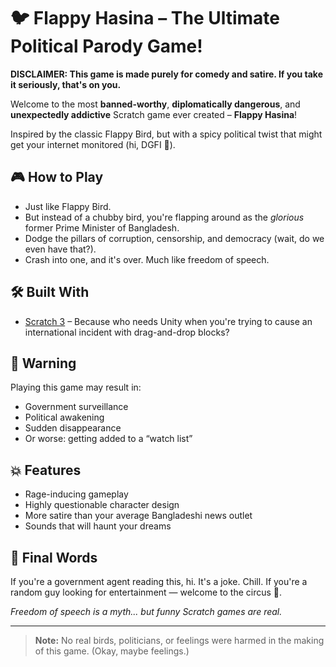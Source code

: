 # 🐦 Flappy Hasina – The Ultimate Political Parody Game!

**DISCLAIMER: This game is made purely for comedy and satire. If you take it seriously, that's on you.**

Welcome to the most **banned-worthy**, **diplomatically dangerous**, and **unexpectedly addictive** Scratch game ever created – **Flappy Hasina**!

Inspired by the classic Flappy Bird, but with a spicy political twist that might get your internet monitored (hi, DGFI 👋).

## 🎮 How to Play
- Just like Flappy Bird.
- But instead of a chubby bird, you're flapping around as the *glorious* former Prime Minister of Bangladesh.
- Dodge the pillars of corruption, censorship, and democracy (wait, do we even have that?).
- Crash into one, and it's over. Much like freedom of speech.

## 🛠 Built With
- [Scratch 3](https://scratch.mit.edu) – Because who needs Unity when you're trying to cause an international incident with drag-and-drop blocks?

## 🚨 Warning
Playing this game may result in:
- Government surveillance
- Political awakening
- Sudden disappearance
- Or worse: getting added to a “watch list”

## 💥 Features
- Rage-inducing gameplay
- Highly questionable character design
- More satire than your average Bangladeshi news outlet
- Sounds that will haunt your dreams

## 📢 Final Words
If you're a government agent reading this, hi. It's a joke. Chill.
If you're a random guy looking for entertainment — welcome to the circus 🎪.

*Freedom of speech is a myth... but funny Scratch games are real.*

---

> **Note:** No real birds, politicians, or feelings were harmed in the making of this game. (Okay, maybe feelings.)
